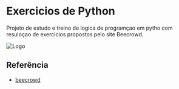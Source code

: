 
# Exercicios de Python

Projeto de estudo e treino de logica de programçao em pytho com resuloçao de exercicios propostos pelo site Beecrowd.


![Logo](https://beecrowd.io/wp-content/uploads/2021/08/beecrowd__roxoHorClean-small-PNG-1.png)


## Referência

 - [beecrowd](https://judge.beecrowd.com/)
